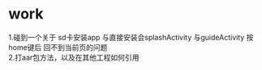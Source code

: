 # work
1.碰到一个关于 sd卡安装app 与直接安装会splashActivity 与guideActivity 按home键后 回不到当前页的问题</br>
2.打aar包方法，以及在其他工程如何引用